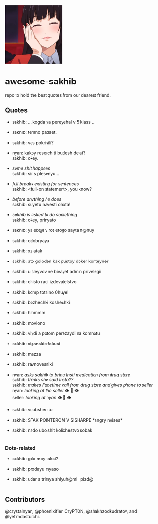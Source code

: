 <img src='./jabami.png'></img>
# awesome-sakhib
repo to hold the best quotes from our dearest friend.

## Quotes
- sakhib: ... kogda ya pereyehal v 5 klass ...<br><br>
- sakhib: temno padaet.<br><br>
- sakhib: vas pokrisili?<br><br>
- nyan: kakoy reserch ti budesh delat?<br>
  sakhib: okey.<br><br>
- *some shit happens*<br>
  sakhib: sir s plesenyu...<br><br>
- *full breaks existing for sentences*<br>
  sakhib: \<full-on statement\>, you know?*<br>*<br>
- *before anything he does*<br>
  sakhib: suyetu navesti ohota!*<br>*<br>
- *sakhib is asked to do something*<br>
  sakhib: okey, prinyato<br><br>
- sakhib: ya eb@l v rot etogo sayta n@huy<br><br>
- sakhib: odobryayu<br><br>
- sakhib: xz atak<br><br>
- sakhib: ato goloden kak pustoy doker konteyner<br><br>
- sakhib: u sleyvov ne bivayet admin privelegii<br><br>
- sakhib: chisto radi izdevatelstvo<br><br>
- sakhib: komp totalno 0huyel<br><br>
- sakhib: bozhechki koshechki<br><br>
- sakhib: hmmmm<br><br>
- sakhib: movlono<br><br>
- sakhib: viydi a potom perezaydi na komnatu<br><br>
- sakhib: siganskie fokusi<br><br>
- sakhib: mazza <br><br>
- sakhib: ravnovesniki <br><br>
- nyan: *asks sakhib to bring Insti medication from drug store* <br>
  sakhib: *thinks she said Insta??* <br>
  sakhib: *makes Facetime call from drug store and gives phone to seller* <br>
  nyan: *looking at the seller* 👁️ 👄 👁️ <br>
  seller: *looking at nyan* 👁️ 👄 👁️ <br><br>
- sakhib: voobshemto <br><br>
- sakhib: STAK POINTEROM V SISHARPE \*angry noises\* <br><br>
- sakhib: nado ubolshit kolichestvo sobak <br><br>



### Dota-related
- sakhib: gde moy taksi?<br><br>
- sakhib: prodayu myaso<br><br>
- sakhib: udar s trimya shlyuh@mi i pizd@<br><br>

## Contributors
@crystalnyan, @phoenixifier, CryPTON, @shakhzodkudratov, and @yetimdasturchi.
